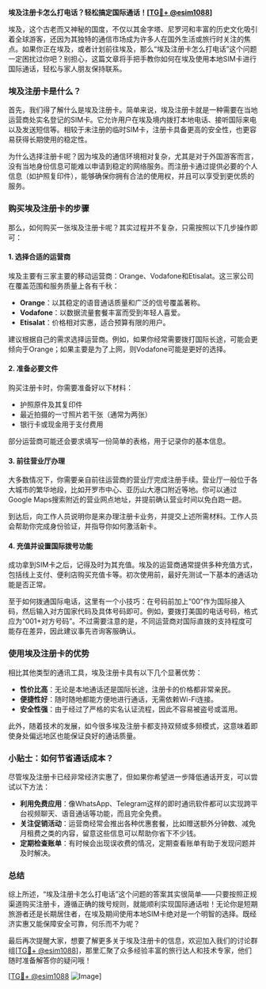 **埃及注册卡怎么打电话？轻松搞定国际通话！[[TG💪+ @esim1088](https://t.me/s/esim1088)]**

埃及，这个古老而又神秘的国度，不仅以其金字塔、尼罗河和丰富的历史文化吸引着全球游客，还因为其独特的通信市场成为许多人在国外生活或旅行时关注的焦点。如果你正在埃及，或者计划前往埃及，那么“埃及注册卡怎么打电话”这个问题一定困扰过你吧？别担心，这篇文章将手把手教你如何在埃及使用本地SIM卡进行国际通话，轻松与家人朋友保持联系。

### 埃及注册卡是什么？

首先，我们得了解什么是埃及注册卡。简单来说，埃及注册卡就是一种需要在当地运营商处实名登记的SIM卡。它允许用户在埃及境内拨打本地电话、接听国际来电以及发送短信等。相较于未注册的临时SIM卡，注册卡具备更高的安全性，也更容易获得长期使用的稳定性。

为什么选择注册卡呢？因为埃及的通信环境相对复杂，尤其是对于外国游客而言，没有当地身份信息可能难以申请到稳定的网络服务。而注册卡通过提供必要的个人信息（如护照复印件），能够确保你拥有合法的使用权，并且可以享受到更优质的服务。

### 购买埃及注册卡的步骤

那么，如何购买一张埃及注册卡呢？其实过程并不复杂，只需按照以下几步操作即可：

#### 1. **选择合适的运营商**
埃及主要有三家主要的移动运营商：Orange、Vodafone和Etisalat。这三家公司在覆盖范围和服务质量上各有千秋：
- **Orange**：以其稳定的语音通话质量和广泛的信号覆盖著称。
- **Vodafone**：以数据流量套餐丰富而受到年轻人喜爱。
- **Etisalat**：价格相对实惠，适合预算有限的用户。

建议根据自己的需求选择运营商。例如，如果你经常需要拨打国际长途，可能会更倾向于Orange；如果主要是为了上网，则Vodafone可能是更好的选择。

#### 2. **准备必要文件**
购买注册卡时，你需要准备好以下材料：
- 护照原件及其复印件
- 最近拍摄的一寸照片若干张（通常为两张）
- 银行卡或现金用于支付费用

部分运营商可能还会要求填写一份简单的表格，用于记录你的基本信息。

#### 3. **前往营业厅办理**
大多数情况下，你需要亲自前往运营商的营业厅完成注册手续。营业厅一般位于各大城市的繁华地段，比如开罗市中心、亚历山大港口附近等地。你可以通过Google Maps搜索附近的营业网点地址，并提前确认营业时间以免白跑一趟。

到达后，向工作人员说明你是来办理注册卡业务，并提交上述所需材料。工作人员会帮助你完成身份验证，并指导你如何激活新卡。

#### 4. **充值并设置国际拨号功能**
成功拿到SIM卡之后，记得及时为其充值。埃及的运营商通常提供多种充值方式，包括线上支付、便利店购买充值卡等。初次使用前，最好先测试一下基本的通话功能是否正常。

至于如何拨通国际电话，这里有一个小技巧：在号码前加上“00”作为国际接入码，然后输入对方国家代码及具体号码即可。例如，要拨打美国的电话号码，格式应为“001+对方号码”。不过需要注意的是，不同运营商对国际直拨的支持程度可能存在差异，因此建议事先咨询客服确认。

### 使用埃及注册卡的优势

相比其他类型的通讯工具，埃及注册卡具有以下几个显著优势：
- **性价比高**：无论是本地通话还是国际长途，注册卡的价格都非常亲民。
- **便捷性好**：随时随地都能方便地进行通话，无需依赖Wi-Fi连接。
- **安全性强**：由于经过了严格的实名认证流程，因此不容易被盗号或滥用。

此外，随着技术的发展，如今很多埃及注册卡都支持双频或多频模式，这意味着即使身处偏远地区也能保证良好的通话质量。

### 小贴士：如何节省通话成本？

尽管埃及注册卡已经非常经济实惠了，但如果你希望进一步降低通话开支，可以尝试以下方法：
- **利用免费应用**：像WhatsApp、Telegram这样的即时通讯软件都可以实现跨平台视频聊天、语音通话等功能，而且完全免费。
- **关注促销活动**：运营商经常会推出各种优惠套餐，比如赠送额外分钟数、减免月租费之类的内容，留意这些信息可以帮助你省下不少钱。
- **定期检查账单**：有时候会出现误收费的情况，定期查看账单有助于发现问题并及时解决。

### 总结

综上所述，“埃及注册卡怎么打电话”这个问题的答案其实很简单——只要按照正规渠道购买注册卡，遵循正确的拨号规则，就能顺利实现国际通话啦！无论你是短期旅游者还是长期居住者，在埃及期间使用本地SIM卡绝对是一个明智的选择。既经济实惠又能保障安全可靠，何乐而不为呢？

最后再次提醒大家，想要了解更多关于埃及注册卡的信息，欢迎加入我们的讨论群组[[TG💪+ @esim1088](https://t.me/s/esim1088)]，那里汇聚了众多经验丰富的旅行达人和技术专家，他们随时准备解答你的疑问哦！

[[TG💪+ @esim1088](https://t.me/s/esim1088) ![Image](https://i.postimg.cc/4NQfJmqS/Snipaste-2025-05-13-00-14-12.png)]